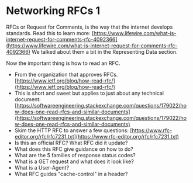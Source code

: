 # Networking RFCs 1

RFCs or Request for Comments, is the way that the internet develops standards. Read this to learn more: [https://www.lifewire.com/what-is-internet-request-for-comments-rfc-4092366](https://www.lifewire.com/what-is-internet-request-for-comments-rfc-4092366) We talked about them a bit in the Representing Data section.

Now the important thing is how to read an RFC.

* From the organization that approves RFCs. [https://www.ietf.org/blog/how-read-rfc/](https://www.ietf.org/blog/how-read-rfc/)
* This is short and sweet but applies to just about any technical document: [https://softwareengineering.stackexchange.com/questions/179022/how-does-one-read-rfcs-and-similar-documents](https://softwareengineering.stackexchange.com/questions/179022/how-does-one-read-rfcs-and-similar-documents)
* Skim the HTTP RFC to answer a few questions: [https://www.rfc-editor.org/rfc/rfc7231.txt](https://www.rfc-editor.org/rfc/rfc7231.txt)
* Is this an official RFC? What RFC did it update?
* What does this RFC give guidance on how to do?
* What are the 5 families of response status codes?  
* What is a GET request and what does it look like?
* What is a User-Agent?
* What RFC guides "cache-control" in a header?

